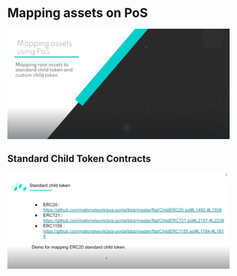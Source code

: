 # Mapping assets on PoS

![Alt text](image-9.png)

## Standard Child Token Contracts

![Alt text](image-10.png)
